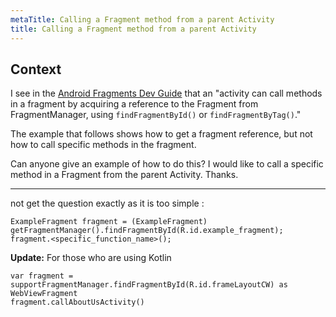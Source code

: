 ```yaml
---
metaTitle: Calling a Fragment method from a parent Activity
title: Calling a Fragment method from a parent Activity
---
```


## Context

I see in the [Android Fragments Dev Guide](http://developer.android.com/guide/topics/fundamentals/fragments.html) that an "activity can call methods in a fragment by acquiring a reference to the Fragment from FragmentManager, using `findFragmentById()` or `findFragmentByTag()`."


The example that follows shows how to get a fragment reference, but not how to call specific methods in the fragment.


Can anyone give an example of how to do this? I would like to call a specific method in a Fragment from the parent Activity. Thanks.



---

not get the question exactly as it is too simple :



```
ExampleFragment fragment = (ExampleFragment) getFragmentManager().findFragmentById(R.id.example_fragment);
fragment.<specific_function_name>(); 

```

**Update:**
For those who are using Kotlin



```
var fragment = supportFragmentManager.findFragmentById(R.id.frameLayoutCW) as WebViewFragment
fragment.callAboutUsActivity()

```

